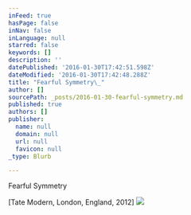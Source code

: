 ```yaml
---
inFeed: true
hasPage: false
inNav: false
inLanguage: null
starred: false
keywords: []
description: ''
datePublished: '2016-01-30T17:42:51.598Z'
dateModified: '2016-01-30T17:42:48.288Z'
title: "Fearful Symmetry\_"
author: []
sourcePath: _posts/2016-01-30-fearful-symmetry.md
published: true
authors: []
publisher:
  name: null
  domain: null
  url: null
  favicon: null
_type: Blurb

---
```

Fearful Symmetry 

\[Tate Modern, London, England, 2012\]
![](https://the-grid-user-content.s3-us-west-2.amazonaws.com/3417ca9b-d3b0-4c31-9e87-d0cfe8fb9700.jpg)